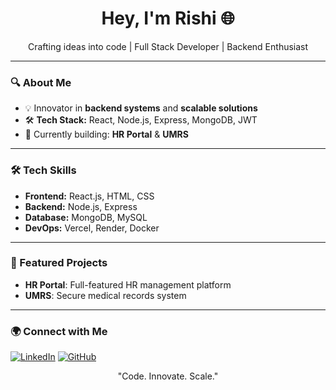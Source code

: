 <h1 align="center">Hey, I'm Rishi 🌐</h1>

<p align="center">
  Crafting ideas into code | Full Stack Developer | Backend Enthusiast
</p>

---

### 🔍 About Me
- 💡 Innovator in **backend systems** and **scalable solutions**
- 🛠️ **Tech Stack:** React, Node.js, Express, MongoDB, JWT
- 🚀 Currently building: **HR Portal** & **UMRS**

---

### 🛠️ Tech Skills
- **Frontend:** React.js, HTML, CSS
- **Backend:** Node.js, Express
- **Database:** MongoDB, MySQL
- **DevOps:** Vercel, Render, Docker

---

### 🌟 Featured Projects
- **HR Portal**: Full-featured HR management platform
- **UMRS**: Secure medical records system

---

### 🌍 Connect with Me
[![LinkedIn](https://img.shields.io/badge/LinkedIn-Connect-blue?logo=linkedin)](www.linkedin.com/in/rishi-mishra-9b95b0263)
[![GitHub](https://img.shields.io/badge/GitHub-Follow-blue?logo=github)](https://github.com/rishi-2811)

<p align="center">"Code. Innovate. Scale."</p>
